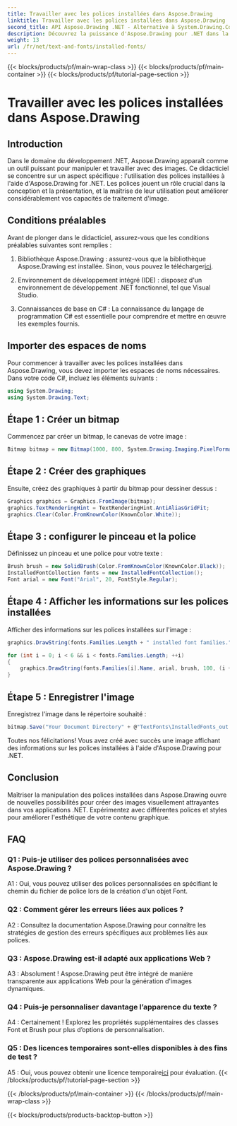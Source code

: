 ```yaml
---
title: Travailler avec les polices installées dans Aspose.Drawing
linktitle: Travailler avec les polices installées dans Aspose.Drawing
second_title: API Aspose.Drawing .NET - Alternative à System.Drawing.Common
description: Découvrez la puissance d'Aspose.Drawing pour .NET dans la manipulation des polices installées. Améliorez vos compétences en traitement d’images avec ce didacticiel complet.
weight: 13
url: /fr/net/text-and-fonts/installed-fonts/
---
```


{{< blocks/products/pf/main-wrap-class >}}
{{< blocks/products/pf/main-container >}}
{{< blocks/products/pf/tutorial-page-section >}}

# Travailler avec les polices installées dans Aspose.Drawing

## Introduction

Dans le domaine du développement .NET, Aspose.Drawing apparaît comme un outil puissant pour manipuler et travailler avec des images. Ce didacticiel se concentre sur un aspect spécifique : l'utilisation des polices installées à l'aide d'Aspose.Drawing for .NET. Les polices jouent un rôle crucial dans la conception et la présentation, et la maîtrise de leur utilisation peut améliorer considérablement vos capacités de traitement d'image.

## Conditions préalables

Avant de plonger dans le didacticiel, assurez-vous que les conditions préalables suivantes sont remplies :

1.  Bibliothèque Aspose.Drawing : assurez-vous que la bibliothèque Aspose.Drawing est installée. Sinon, vous pouvez le télécharger[ici](https://releases.aspose.com/drawing/net/).

2. Environnement de développement intégré (IDE) : disposez d'un environnement de développement .NET fonctionnel, tel que Visual Studio.

3. Connaissances de base en C# : La connaissance du langage de programmation C# est essentielle pour comprendre et mettre en œuvre les exemples fournis.

## Importer des espaces de noms

Pour commencer à travailler avec les polices installées dans Aspose.Drawing, vous devez importer les espaces de noms nécessaires. Dans votre code C#, incluez les éléments suivants :

```csharp
using System.Drawing;
using System.Drawing.Text;
```

## Étape 1 : Créer un bitmap

Commencez par créer un bitmap, le canevas de votre image :

```csharp
Bitmap bitmap = new Bitmap(1000, 800, System.Drawing.Imaging.PixelFormat.Format32bppPArgb);
```

## Étape 2 : Créer des graphiques

Ensuite, créez des graphiques à partir du bitmap pour dessiner dessus :

```csharp
Graphics graphics = Graphics.FromImage(bitmap);
graphics.TextRenderingHint = TextRenderingHint.AntiAliasGridFit;
graphics.Clear(Color.FromKnownColor(KnownColor.White));
```

## Étape 3 : configurer le pinceau et la police

Définissez un pinceau et une police pour votre texte :

```csharp
Brush brush = new SolidBrush(Color.FromKnownColor(KnownColor.Black));
InstalledFontCollection fonts = new InstalledFontCollection();
Font arial = new Font("Arial", 20, FontStyle.Regular);
```

## Étape 4 : Afficher les informations sur les polices installées

Afficher des informations sur les polices installées sur l'image :

```csharp
graphics.DrawString(fonts.Families.Length + " installed font families.", arial, brush, 100, 100);

for (int i = 0; i < 6 && i < fonts.Families.Length; ++i)
{
    graphics.DrawString(fonts.Families[i].Name, arial, brush, 100, (i + 2) * 100);
}
```

## Étape 5 : Enregistrer l'image

Enregistrez l'image dans le répertoire souhaité :

```csharp
bitmap.Save("Your Document Directory" + @"TextFonts\InstalledFonts_out.png");
```

Toutes nos félicitations! Vous avez créé avec succès une image affichant des informations sur les polices installées à l'aide d'Aspose.Drawing pour .NET.

## Conclusion

Maîtriser la manipulation des polices installées dans Aspose.Drawing ouvre de nouvelles possibilités pour créer des images visuellement attrayantes dans vos applications .NET. Expérimentez avec différentes polices et styles pour améliorer l'esthétique de votre contenu graphique.

## FAQ

### Q1 : Puis-je utiliser des polices personnalisées avec Aspose.Drawing ?

A1 : Oui, vous pouvez utiliser des polices personnalisées en spécifiant le chemin du fichier de police lors de la création d'un objet Font.

### Q2 : Comment gérer les erreurs liées aux polices ?

A2 : Consultez la documentation Aspose.Drawing pour connaître les stratégies de gestion des erreurs spécifiques aux problèmes liés aux polices.

### Q3 : Aspose.Drawing est-il adapté aux applications Web ?

A3 : Absolument ! Aspose.Drawing peut être intégré de manière transparente aux applications Web pour la génération d'images dynamiques.

### Q4 : Puis-je personnaliser davantage l’apparence du texte ?

A4 : Certainement ! Explorez les propriétés supplémentaires des classes Font et Brush pour plus d’options de personnalisation.

### Q5 : Des licences temporaires sont-elles disponibles à des fins de test ?

 A5 : Oui, vous pouvez obtenir une licence temporaire[ici](https://purchase.aspose.com/temporary-license/) pour évaluation.
{{< /blocks/products/pf/tutorial-page-section >}}

{{< /blocks/products/pf/main-container >}}
{{< /blocks/products/pf/main-wrap-class >}}

{{< blocks/products/products-backtop-button >}}
